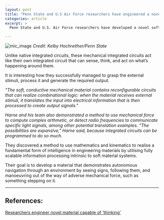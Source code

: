 ```yaml
---
layout: post
title: "Penn State and U.S Air Force researchers have engineered a novel material that can now ‘think’"
categories: article
excerpt: >
  Penn State and U.S. Air Force researchers have developed a novel soft, conductive mechanical material that acts like an integrated circuit capable of sensing, processing, and responding autonomously to external stimuli — effectively allowing the material to "think" and react without traditional electronics.

---
```



![mic_image](https://psu-gatsby-files-prod.s3.amazonaws.com/s3fs-public/styles/4_3_1000w/public/2022/08/Harne-PSN-3%20copy.jpg?h=707772c7&itok=eBSKBuvi)
*Credit: Kelby Hochreither/Penn State*

Unlike native integrated circuits, these mechanical integrated circuits act like their own integrated circuit that can sense, think, and act on what’s happening around them.

It is interesting how they successfully managed to grasp the external stimuli, process it and generate the required output.

*"The soft, conductive mechanical material contains reconfigurable circuits that can realize combinational logic: when the material receives external stimuli, it translates the input into electrical information that is then processed to create output signals."*

*Harne and his team also demonstrated a method to use mechanical force to compute complex arthmetic, or detect radio frequencies to communicate specific light signals, among other potential translation examples. "The possibilities are expansive," Harne said, because integrated circuits can be programmed to do so much.*

They discovered a method to use mathematics and kinematics to realise a fundamental form of intelligence in engineering materials by utilising fully scalable information processing intrinsic to soft material systems.

Their goal is to develop a material that demonstrates autonomous navigation through an environment by seeing signs, following them, and manoeuvring out of the way of adverse mechanical force, such as something stepping on it.

---

## References:

[Researchers engineer novel material capable of ‘thinking’](https://www.psu.edu/news/engineering/story/researchers-engineer-novel-material-capable-thinking/)
